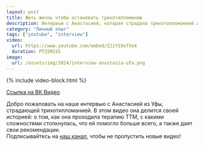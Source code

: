 ```yaml
---
layout: post
title: Жить жизнь чтобы остановить трихотилломанию 
description: Интервью с Анастасией, которая страдала трихотилломанией и проходила терапию
category: "Личный опыт"
tags: ["youtube", "interview"]
video:
  url: https://www.youtube.com/embed/ZJiY19sTVo4
  duration: PT25M15S
image:
  url: /assets/img/2024/interview-anastasia-ufa.png
---
```


{% include video-block.html %}

<a href="https://vkvideo.ru/video-211245681_456239025" rel="nofollow">Ссылка на ВК Видео</a>

Добро пожаловать на наше интервью с Анастасией из Уфы, страдающей трихотилломанией. В этом видео она делится своей историей: о том, как она проходила терапию ТТМ, 
с какими сложностями столкнулась, что ей помогло больше всего, а также дает свои рекомендации.   
Подписывайтесь на <a href="https://www.youtube.com/@ttm-help" rel="nofollow">наш канал</a>, чтобы не пропустить новые видео! 
